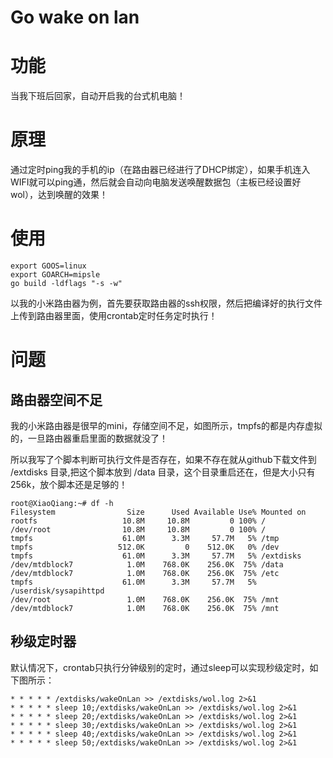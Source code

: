 # Go wake on lan

# 功能
当我下班后回家，自动开启我的台式机电脑！

# 原理
通过定时ping我的手机的ip（在路由器已经进行了DHCP绑定），如果手机连入WIFI就可以ping通，然后就会自动向电脑发送唤醒数据包（主板已经设置好wol），达到唤醒的效果！

# 使用
```
export GOOS=linux
export GOARCH=mipsle
go build -ldflags "-s -w"
```
以我的小米路由器为例，首先要获取路由器的ssh权限，然后把编译好的执行文件上传到路由器里面，使用crontab定时任务定时执行！

# 问题

## 路由器空间不足
我的小米路由器是很早的mini，存储空间不足，如图所示，tmpfs的都是内存虚拟的，一旦路由器重启里面的数据就没了！

所以我写了个脚本判断可执行文件是否存在，如果不存在就从github下载文件到 /extdisks 目录,把这个脚本放到 /data 目录，这个目录重启还在，但是大小只有256k，放个脚本还是足够的！ 
```
root@XiaoQiang:~# df -h
Filesystem                Size      Used Available Use% Mounted on
rootfs                   10.8M     10.8M         0 100% /
/dev/root                10.8M     10.8M         0 100% /
tmpfs                    61.0M      3.3M     57.7M   5% /tmp
tmpfs                   512.0K         0    512.0K   0% /dev
tmpfs                    61.0M      3.3M     57.7M   5% /extdisks
/dev/mtdblock7            1.0M    768.0K    256.0K  75% /data
/dev/mtdblock7            1.0M    768.0K    256.0K  75% /etc
tmpfs                    61.0M      3.3M     57.7M   5% /userdisk/sysapihttpd
/dev/root                 1.0M    768.0K    256.0K  75% /mnt
/dev/mtdblock7            1.0M    768.0K    256.0K  75% /mnt
```

## 秒级定时器
默认情况下，crontab只执行分钟级别的定时，通过sleep可以实现秒级定时，如下图所示：
```
* * * * * /extdisks/wakeOnLan >> /extdisks/wol.log 2>&1
* * * * * sleep 10;/extdisks/wakeOnLan >> /extdisks/wol.log 2>&1
* * * * * sleep 20;/extdisks/wakeOnLan >> /extdisks/wol.log 2>&1
* * * * * sleep 30;/extdisks/wakeOnLan >> /extdisks/wol.log 2>&1
* * * * * sleep 40;/extdisks/wakeOnLan >> /extdisks/wol.log 2>&1
* * * * * sleep 50;/extdisks/wakeOnLan >> /extdisks/wol.log 2>&1
```
